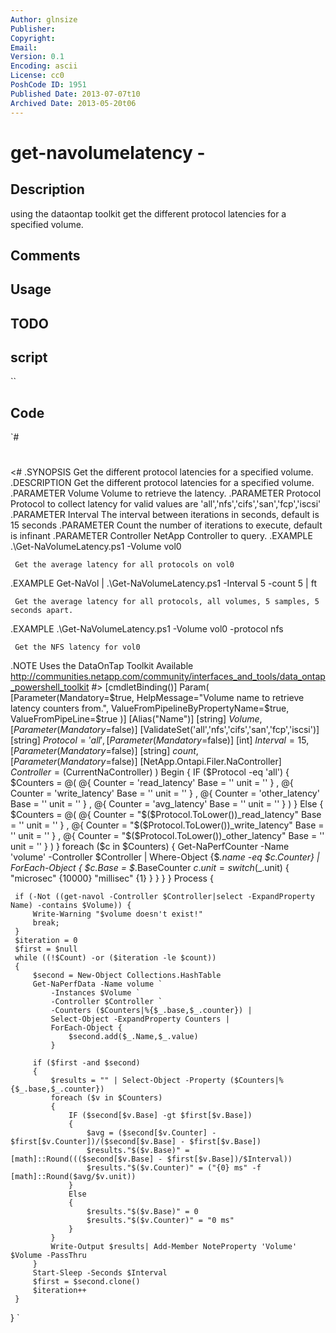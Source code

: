 ```yaml
---
Author: glnsize
Publisher: 
Copyright: 
Email: 
Version: 0.1
Encoding: ascii
License: cc0
PoshCode ID: 1951
Published Date: 2013-07-07t10
Archived Date: 2013-05-20t06
---
```


# get-navolumelatency - 

## Description

using the dataontap toolkit get the different protocol latencies for a specified volume.

## Comments



## Usage



## TODO



## script

``

## Code

`#
 #
 <#
 .SYNOPSIS
     Get the different protocol latencies for a specified volume.
 .DESCRIPTION
     Get the different protocol latencies for a specified volume.
 .PARAMETER Volume
     Volume to retrieve the latency.
 .PARAMETER Protocol
     Protocol to collect latency for valid values are 'all','nfs','cifs','san','fcp','iscsi'
 .PARAMETER Interval
     The interval between iterations in seconds, default is 15 seconds
 .PARAMETER Count
     the number of iterations to execute, default is infinant
 .PARAMETER Controller
     NetApp Controller to query.
 .EXAMPLE
     .\Get-NaVolumeLatency.ps1 -Volume vol0 
     
     Get the average latency for all protocols on vol0
 .EXAMPLE
     Get-NaVol | .\Get-NaVolumeLatency.ps1 -Interval 5 -count 5 | ft
     
     Get the average latency for all protocols, all volumes, 5 samples, 5 seconds apart.
 .EXAMPLE
     .\Get-NaVolumeLatency.ps1 -Volume vol0 -protocol nfs
     
     Get the NFS latency for vol0
 .NOTE
     Uses the DataOnTap Toolkit Available http://communities.netapp.com/community/interfaces_and_tools/data_ontap_powershell_toolkit
 #>
 [cmdletBinding()]
 Param(
     [Parameter(Mandatory=$true, 
         HelpMessage="Volume name to retrieve latency counters from.", 
         ValueFromPipelineByPropertyName=$true,
         ValueFromPipeLine=$true
     )]
     [Alias("Name")]
     [string]
     $Volume  
 ,
     [Parameter(Mandatory=$false)]
     [ValidateSet('all','nfs','cifs','san','fcp','iscsi')]
     [string]
     $Protocol='all'
 ,
     [Parameter(Mandatory=$false)]
     [int]
     $Interval=15
 ,
     [Parameter(Mandatory=$false)]
     [string]
     $count
 ,
     [Parameter(Mandatory=$false)]
     [NetApp.Ontapi.Filer.NaController]
     $Controller=($CurrentNaController)
 )
 Begin 
 {
     IF ($Protocol -eq 'all')
     {
        $Counters = @(
             @{
                 Counter = 'read_latency'
                 Base     = ''
                 unit     = ''
             }
        ,                    
             @{
                 Counter = 'write_latency'
                 Base     = ''
                 unit     = ''
             }
        ,
             @{
                 Counter = 'other_latency'
                 Base     = ''
                 unit     = ''
             }
        ,
             @{
                 Counter = 'avg_latency'
                 Base     = ''
                 unit     = ''
             }
         )
     }
     Else
     {
         $Counters = @(
             @{
                 Counter  = "$($Protocol.ToLower())_read_latency"
                 Base     = ''
                 unit     = ''
             }
         ,                   
             @{
                 Counter = "$($Protocol.ToLower())_write_latency"
                 Base     = ''
                 unit     = ''
             }
         ,
             @{
                 Counter = "$($Protocol.ToLower())_other_latency"
                 Base     = ''
                 unit     = ''
             }
         )
     }
     foreach ($c in $Counters)
     {
         Get-NaPerfCounter -Name 'volume' -Controller $Controller |
             Where-Object {$_.name -eq $c.Counter} |
             ForEach-Object {
                 $c.Base = $_.BaseCounter
                 $c.unit = switch ($_.unit) {
                     "microsec"  {10000}
                     "millisec"  {1}
                 }
             }
     }
 }
 Process
 {
 
     if (-Not ((get-navol -Controller $Controller|select -ExpandProperty Name) -contains $Volume)) {
         Write-Warning "$volume doesn't exist!"
         break;
     }
     $iteration = 0
     $first = $null
     while ((!$Count) -or ($iteration -le $count))
     {
         $second = New-Object Collections.HashTable
         Get-NaPerfData -Name volume `
             -Instances $Volume `
             -Controller $Controller `
             -Counters ($Counters|%{$_.base,$_.counter}) |
             Select-Object -ExpandProperty Counters | 
             ForEach-Object {
                 $second.add($_.Name,$_.value)
             }
             
         if ($first -and $second)
         {
             $results = "" | Select-Object -Property ($Counters|%{$_.base,$_.counter})
             foreach ($v in $Counters)
             {
                 IF ($second[$v.Base] -gt $first[$v.Base]) 
                 {
                     $avg = ($second[$v.Counter] - $first[$v.Counter])/($second[$v.Base] - $first[$v.Base])
                     $results."$($v.Base)" = [math]::Round((($second[$v.Base] - $first[$v.Base])/$Interval))
                     $results."$($v.Counter)" = ("{0} ms" -f [math]::Round($avg/$v.unit))
                 }
                 Else
                 {
                     $results."$($v.Base)" = 0
                     $results."$($v.Counter)" = "0 ms"
                 }
             }
             Write-Output $results| Add-Member NoteProperty 'Volume' $Volume -PassThru
         }
         Start-Sleep -Seconds $Interval
         $first = $second.clone()
         $iteration++
     }
 }
`

